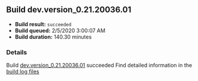 ## Build dev.version_0.21.20036.01
- **Build result:** `succeeded`
- **Build queued:** 2/5/2020 3:00:07 AM
- **Build duration:** 140.30 minutes
### Details
Build [dev.version_0.21.20036.01](https://winappstudio.visualstudio.com/web/build.aspx?pcguid=a4ef43be-68ce-4195-a619-079b4d9834c2&builduri=vstfs%3a%2f%2f%2fBuild%2fBuild%2f32815) succeeded
Find detailed information in the [build log files]()
